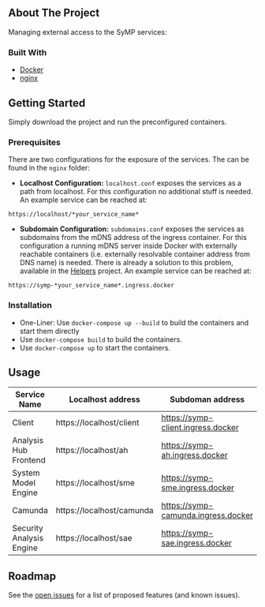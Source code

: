 ## About The Project

Managing external access to the SyMP services:

### Built With

* [Docker](https://docs.docker.com/docker-for-windows/install/)
* [nginx](https://www.nginx.com/)

## Getting Started

Simply download the project and run the preconfigured containers.

### Prerequisites

There are two configurations for the exposure of the services. The can be found in the `nginx` folder:

* **Localhost Configuration:** `localhost.conf` exposes the services as a path from localhost. For this configuration no additional stuff is needed. An example service can be reached at:
```
https://localhost/*your_service_name*
```

* **Subdomain Configuration:** `subdomains.conf` exposes the services as subdomains from the mDNS address of the ingress container. For this configuration a running mDNS server inside Docker with externally reachable containers (i.e. externally resolvable container address from DNS name) is needed. There is already a solution to this problem, available in the [Helpers](https://gitlab-ext.iosb.fraunhofer.de/symp/symp-helpers) project. An example service can be reached at:
```
https://symp-*your_service_name*.ingress.docker
```

### Installation

   - One-Liner: Use `docker-compose up --build` to build the containers and start them directly
   - Use `docker-compose build` to build the containers.
   - Use `docker-compose up` to start the containers.


## Usage

| Service Name           | Localhost address        | Subdoman address                   |
|------------------------|--------------------------|------------------------------------|
|Client                  | https://localhost/client | https://symp-client.ingress.docker |
|Analysis Hub Frontend   | https://localhost/ah     | https://symp-ah.ingress.docker     |
|System Model Engine     | https://localhost/sme    | https://symp-sme.ingress.docker    |
|Camunda                 | https://localhost/camunda| https://symp-camunda.ingress.docker|
|Security Analysis Engine| https://localhost/sae    | https://symp-sae.ingress.docker|


## Roadmap

See the [open issues](https://github.com/github_username/repo_name/issues) for a list of proposed features (and known issues).
